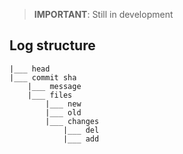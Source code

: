 > **IMPORTANT**: Still in development
## Log structure
```
|___ head
|___ commit sha
    |___ message
    |___ files
        |___ new
        |___ old
        |___ changes
            |___ del
            |___ add
```
